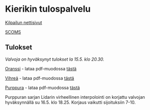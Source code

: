 # Kierikin tulospalvelu

[Kilpailun nettisivut](https://pohjanmaa.partio.fi/nyt/kierikki/)

[SCOMS](https://havu.scoms.fi/events/kierikki-2022/kartta)

## Tulokset

*Valvoja on hyväksynyt tulokset la 15.5. klo 20.30.*

[Oranssi](./oranssi.html) - lataa pdf-muodossa [tästä](./oranssi.pdf)

[Vihreä](./vihrea.html) - lataa pdf-muodossa [tästä](./vihrea.pdf)

[Purppura](./purppura.html) - lataa pdf-muodossa [tästä](./purppura.pdf)

Purppuran sarjan Lidarin virheellinen interpolointi on korjattu valvojan hyväksynnällä su 16.5. klo 18.25. Korjaus vaikutti sijoituksiin 7-10.


